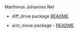 Marthinus Johannes Nel

- diff_drive package [README](https://github.com/ME495-EmbeddedSystems/homework3-Marnonel6/tree/main/diff_drive#readme)

- arm_move package - [README](https://github.com/ME495-EmbeddedSystems/homework3-Marnonel6/blob/main/arm_move/README.md)